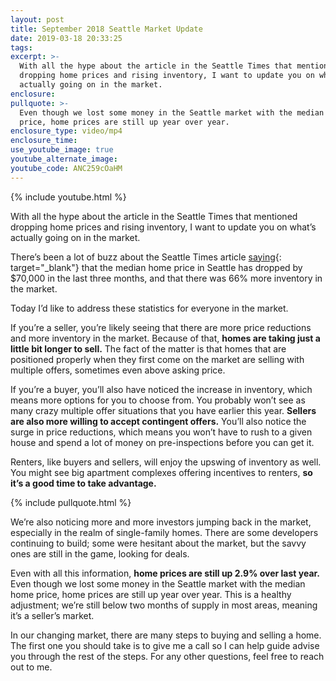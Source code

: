 ```yaml
---
layout: post
title: September 2018 Seattle Market Update
date: 2019-03-18 20:33:25
tags:
excerpt: >-
  With all the hype about the article in the Seattle Times that mentioned
  dropping home prices and rising inventory, I want to update you on what’s
  actually going on in the market.
enclosure:
pullquote: >-
  Even though we lost some money in the Seattle market with the median home
  price, home prices are still up year over year.
enclosure_type: video/mp4
enclosure_time:
use_youtube_image: true
youtube_alternate_image:
youtube_code: ANC259cOaHM
---
```


{% include youtube.html %}

With all the hype about the article in the Seattle Times that mentioned dropping home prices and rising inventory, I want to update you on what’s actually going on in the market.

There’s been a lot of buzz about the Seattle Times article [saying](https://www.seattletimes.com/business/real-estate/seattle-home-prices-drop-by-70000-in-three-months-as-market-cooldown-continues/){: target="_blank"} that the median home price in Seattle has dropped by $70,000 in the last three months, and that there was 66% more inventory in the market.

Today I’d like to address these statistics for everyone in the market.

If you’re a seller, you’re likely seeing that there are more price reductions and more inventory in the market. Because of that, **homes are taking just a little bit longer to sell.** The fact of the matter is that homes that are positioned properly when they first come on the market are selling with multiple offers, sometimes even above asking price.

If you’re a buyer, you’ll also have noticed the increase in inventory, which means more options for you to choose from. You probably won’t see as many crazy multiple offer situations that you have earlier this year. **Sellers are also more willing to accept contingent offers.** You’ll also notice the surge in price reductions, which means you won’t have to rush to a given house and spend a lot of money on pre-inspections before you can get it.

Renters, like buyers and sellers, will enjoy the upswing of inventory as well. You might see big apartment complexes offering incentives to renters, **so it’s a good time to take advantage.**

{% include pullquote.html %}

We’re also noticing more and more investors jumping back in the market, especially in the realm of single-family homes. There are some developers continuing to build; some were hesitant about the market, but the savvy ones are still in the game, looking for deals.

Even with all this information, **home prices are still up 2.9% over last year.** Even though we lost some money in the Seattle market with the median home price, home prices are still up year over year. This is a healthy adjustment; we’re still below two months of supply in most areas, meaning it’s a seller’s market.

In our changing market, there are many steps to buying and selling a home. The first one you should take is to give me a call so I can help guide advise you through the rest of the steps. For any other questions, feel free to reach out to me.